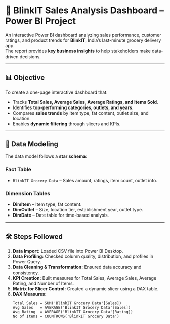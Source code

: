 # 🛒 BlinkIT Sales Analysis Dashboard – Power BI Project

An interactive Power BI dashboard analyzing sales performance, customer ratings, and product trends for **BlinkIT**, India’s last-minute grocery delivery app.  
The report provides **key business insights** to help stakeholders make data-driven decisions.

---

## 📊 Objective

To create a one-page interactive dashboard that:
- Tracks **Total Sales, Average Sales, Average Ratings, and Items Sold**.
- Identifies **top-performing categories, outlets, and years**.
- Compares **sales trends** by item type, fat content, outlet size, and location.
- Enables **dynamic filtering** through slicers and KPIs.

---

## 🧠 Data Modeling

The data model follows a **star schema**:

### **Fact Table**
- `BlinkIT Grocery Data` – Sales amount, ratings, item count, outlet info.

### **Dimension Tables**
- **DimItem** – Item type, fat content.  
- **DimOutlet** – Size, location tier, establishment year, outlet type.  
- **DimDate** – Date table for time-based analysis.

---

## 🛠 Steps Followed

1. **Data Import:** Loaded CSV file into Power BI Desktop.  
2. **Data Profiling:** Checked column quality, distribution, and profiles in Power Query.  
3. **Data Cleaning & Transformation:** Ensured data accuracy and consistency.  
4. **KPI Creation:** Built measures for Total Sales, Average Sales, Average Rating, and Number of Items.
5. **Matrix for Slicer Control:** Created a dynamic slicer using a DAX table.
6. **DAX Measures:**
   ```DAX
   Total Sales = SUM('BlinkIT Grocery Data'[Sales])
   Avg Sales   = AVERAGE('BlinkIT Grocery Data'[Sales])
   Avg Rating  = AVERAGE('BlinkIT Grocery Data'[Rating])
   No of Items = COUNTROWS('BlinkIT Grocery Data')
